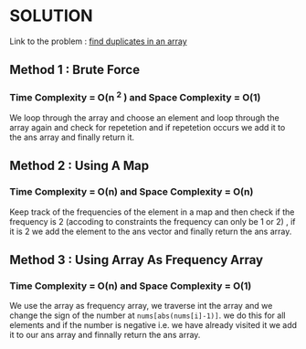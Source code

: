 # SOLUTION

Link to the problem : [find duplicates in an array](https://leetcode.com/problems/find-all-duplicates-in-an-array/)

## Method 1 : Brute Force

### Time Complexity = O(n <sup>2</sup> ) and Space Complexity = O(1)

We loop through the array and choose an element and loop through the array again and check for repetetion and if repetetion occurs we add it to the ans array and finally return it.

## Method 2 : Using A Map

### Time Complexity = O(n) and Space Complexity = O(n)

Keep track of the frequencies of the element in a map and then check if the frequency is 2 (accoding to constraints the frequency can only be 1 or 2) , if it is 2 we add the element to the ans vector and finally return the ans array.

## Method 3 : Using Array As Frequency Array

### Time Complexity = O(n) and Space Complexity = O(1)

We use the array as frequency array, we traverse int the array and we change the sign of the number at `nums[abs(nums[i]-1)]`. we do this for all elements and if the number is negative i.e. we have already visited it we add it to our ans array and finnally return the ans array.
